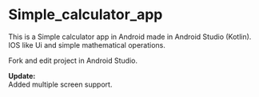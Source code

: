 # Simple_calculator_app

This is a Simple calculator app in Android made in Android Studio (Kotlin).
IOS like Ui and simple mathematical operations.

Fork and edit project in Android Studio.

<b>Update:</b>
<br>
Added multiple screen support.
